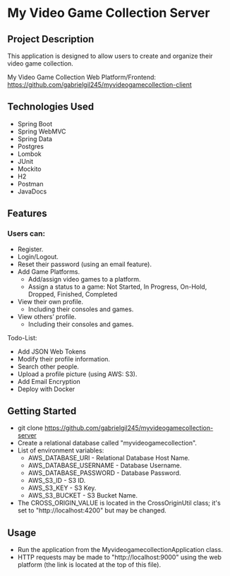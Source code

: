 # My Video Game Collection Server
## Project Description
This application is designed to allow users to create and organize their video game collection.

My Video Game Collection Web Platform/Frontend: https://github.com/gabrielgil245/myvideogamecollection-client

## Technologies Used
- Spring Boot
- Spring WebMVC
- Spring Data
- Postgres
- Lombok
- JUnit
- Mockito
- H2
- Postman
- JavaDocs

## Features
### Users can:
- Register.
- Login/Logout.
- Reset their password (using an email feature).
- Add Game Platforms.
  - Add/assign video games to a platform.
  - Assign a status to a game: Not Started, In Progress, On-Hold, Dropped, Finished, Completed
- View their own profile.
  - Including their consoles and games.
- View others’ profile.
  - Including their consoles and games.

Todo-List:
- Add JSON Web Tokens
- Modify their profile information.
- Search other people.
- Upload a profile picture (using AWS: S3).
- Add Email Encryption
- Deploy with Docker

## Getting Started
- git clone https://github.com/gabrielgil245/myvideogamecollection-server
- Create a relational database called "myvideogamecollection".
- List of environment variables:
  - AWS_DATABASE_URI - Relational Database Host Name.
  - AWS_DATABASE_USERNAME - Database Username.
  - AWS_DATABASE_PASSWORD - Database Password.
  - AWS_S3_ID - S3 ID.
  - AWS_S3_KEY - S3 Key.
  - AWS_S3_BUCKET - S3 Bucket Name.
- The CROSS_ORIGIN_VALUE is located in the CrossOriginUtil class; it's set to "http://localhost:4200" but may be changed.

## Usage
- Run the application from the MyvideogamecollectionApplication class.
- HTTP requests may be made to "http://localhost:9000" using the web platform (the link is located at the top of this file).
